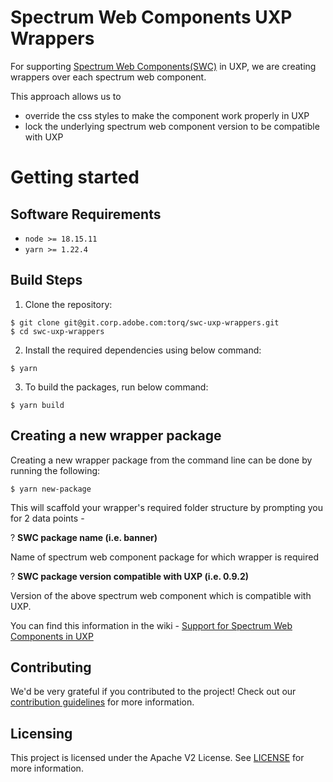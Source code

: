 # Spectrum Web Components UXP Wrappers

For supporting [Spectrum Web Components(SWC)](https://github.com/adobe/spectrum-web-components) in UXP, we are creating wrappers over each spectrum web component.

This approach allows us to

-   override the css styles to make the component work properly in UXP
-   lock the underlying spectrum web component version to be compatible with UXP

# Getting started

## Software Requirements

-   `node >= 18.15.11`
-   `yarn >= 1.22.4`

## Build Steps

1. Clone the repository:

```
$ git clone git@git.corp.adobe.com:torq/swc-uxp-wrappers.git
$ cd swc-uxp-wrappers
```

2. Install the required dependencies using below command:

```
$ yarn
```

3. To build the packages, run below command:

```
$ yarn build
```

## Creating a new wrapper package

Creating a new wrapper package from the command line can be done by running the following:

```
$ yarn new-package
```

This will scaffold your wrapper's required folder structure by prompting you for 2 data points -

? **SWC package name (i.e. banner)**

Name of spectrum web component package for which wrapper is required

? **SWC package version compatible with UXP (i.e. 0.9.2)**

Version of the above spectrum web component which is compatible with UXP.

You can find this information in the wiki - [Support for Spectrum Web Components in UXP](https://wiki.corp.adobe.com/display/UXP/Support+for+Spectrum+Web+Components+in+UXP)

## Contributing

We'd be very grateful if you contributed to the project! Check out our [contribution guidelines](./CONTRIBUTING.md) for more information.

## Licensing

This project is licensed under the Apache V2 License. See [LICENSE](./LICENSE.txt) for more information.
